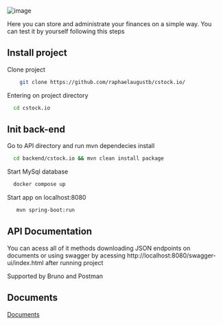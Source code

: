 ![image](https://github.com/user-attachments/assets/0cd16aa2-48c7-43a1-9c21-02ecec901a11)



Here you can store and administrate your finances on a simple way. You can test it by yourself following this steps




## Install project


 Clone project 
```bash
    git clone https://github.com/raphaelaugustb/cstock.io/
```
Entering on project directory
  ```bash
    cd cstock.io
```
## Init back-end
  Go to API directory and run mvn dependecies install
  ```bash
    cd backend/cstock.io && mvn clean install package 
```
Start MySql database
  ```bash
    docker compose up
```
Start app on localhost:8080
 ```bash
    mvn spring-boot:run 
```
    
## API Documentation

You can acess all of it methods downloading JSON endpoints on documents or using swagger by acessing http://localhost:8080/swagger-ui/index.html after running project

Supported by Bruno and Postman


## Documents

[Documents](https://github.com/raphaelaugustb/cstock.io/tree/main/documents)

